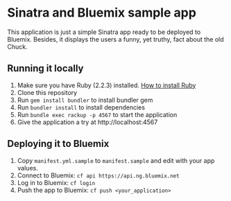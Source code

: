 # Sinatra and Bluemix sample app

This application is just a simple Sinatra app ready to be deployed to Bluemix.
Besides, it displays the users a funny, yet truthy, fact about the old Chuck.

## Running it locally

1. Make sure you have Ruby (2.2.3) installed. [How to install Ruby][]
2. Clone this repository
3. Run `gem install bundler` to install bundler gem
4. Run `bundler install` to install dependencies
5. Run `bundle exec rackup -p 4567` to start the application
6. Give the application a try at http://localhost:4567

[How to install Ruby]: https://www.ruby-lang.org/en/documentation/installation/

## Deploying it to Bluemix

1. Copy `manifest.yml.sample` to `manifest.sample` and edit with your app values.
2. Connect to Bluemix: `cf api https://api.ng.bluemix.net`
3. Log in to Bluemix: `cf login`
4. Push the app to Bluemix: `cf push <your_application>`
